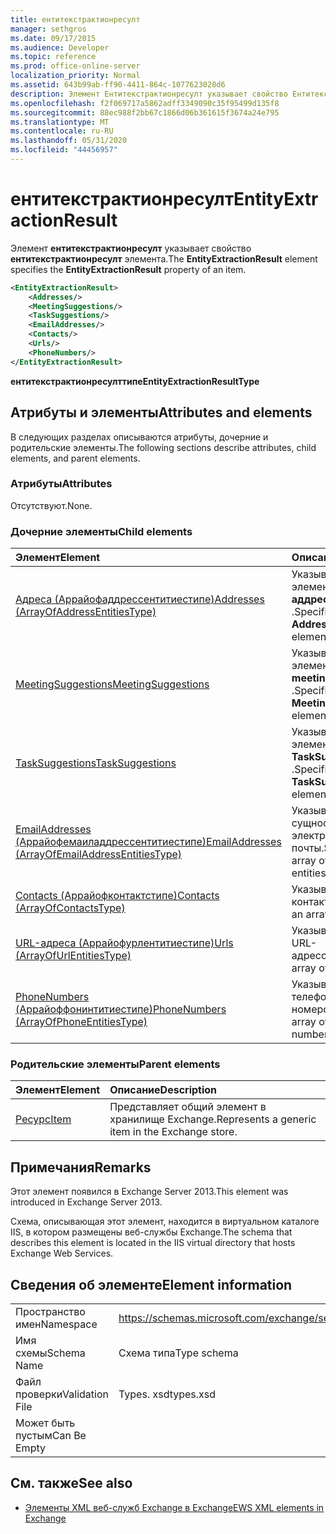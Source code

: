 ```yaml
---
title: ентитекстрактионресулт
manager: sethgros
ms.date: 09/17/2015
ms.audience: Developer
ms.topic: reference
ms.prod: office-online-server
localization_priority: Normal
ms.assetid: 643b99ab-ff90-4411-864c-1077623028d6
description: Элемент Ентитекстрактионресулт указывает свойство Ентитекстрактионресулт элемента.
ms.openlocfilehash: f2f069717a5862adff3349090c35f95499d135f8
ms.sourcegitcommit: 88ec988f2bb67c1866d06b361615f3674a24e795
ms.translationtype: MT
ms.contentlocale: ru-RU
ms.lasthandoff: 05/31/2020
ms.locfileid: "44456957"
---
```

# <a name="entityextractionresult"></a><span data-ttu-id="cf3b8-103">ентитекстрактионресулт</span><span class="sxs-lookup"><span data-stu-id="cf3b8-103">EntityExtractionResult</span></span>

<span data-ttu-id="cf3b8-104">Элемент **ентитекстрактионресулт** указывает свойство **ентитекстрактионресулт** элемента.</span><span class="sxs-lookup"><span data-stu-id="cf3b8-104">The **EntityExtractionResult** element specifies the **EntityExtractionResult** property of an item.</span></span> 
  
```XML
<EntityExtractionResult>
    <Addresses/>
    <MeetingSuggestions/>
    <TaskSuggestions/>
    <EmailAddresses/>
    <Contacts/>
    <Urls/>
    <PhoneNumbers/>
</EntityExtractionResult>
```

 <span data-ttu-id="cf3b8-105">**ентитекстрактионресулттипе**</span><span class="sxs-lookup"><span data-stu-id="cf3b8-105">**EntityExtractionResultType**</span></span>
## <a name="attributes-and-elements"></a><span data-ttu-id="cf3b8-106">Атрибуты и элементы</span><span class="sxs-lookup"><span data-stu-id="cf3b8-106">Attributes and elements</span></span>

<span data-ttu-id="cf3b8-107">В следующих разделах описываются атрибуты, дочерние и родительские элементы.</span><span class="sxs-lookup"><span data-stu-id="cf3b8-107">The following sections describe attributes, child elements, and parent elements.</span></span>
  
### <a name="attributes"></a><span data-ttu-id="cf3b8-108">Атрибуты</span><span class="sxs-lookup"><span data-stu-id="cf3b8-108">Attributes</span></span>

<span data-ttu-id="cf3b8-109">Отсутствуют.</span><span class="sxs-lookup"><span data-stu-id="cf3b8-109">None.</span></span>
  
### <a name="child-elements"></a><span data-ttu-id="cf3b8-110">Дочерние элементы</span><span class="sxs-lookup"><span data-stu-id="cf3b8-110">Child elements</span></span>

|<span data-ttu-id="cf3b8-111">**Элемент**</span><span class="sxs-lookup"><span data-stu-id="cf3b8-111">**Element**</span></span>|<span data-ttu-id="cf3b8-112">**Описание**</span><span class="sxs-lookup"><span data-stu-id="cf3b8-112">**Description**</span></span>|
|:-----|:-----|
|[<span data-ttu-id="cf3b8-113">Адреса (Аррайофаддрессентитиестипе)</span><span class="sxs-lookup"><span data-stu-id="cf3b8-113">Addresses (ArrayOfAddressEntitiesType)</span></span>](addresses-arrayofaddressentitiestype.md) <br/> |<span data-ttu-id="cf3b8-114">Указывает массив элементов **аддрессентити** .</span><span class="sxs-lookup"><span data-stu-id="cf3b8-114">Specifies an array of **AddressEntity** elements.</span></span>  <br/> |
|[<span data-ttu-id="cf3b8-115">MeetingSuggestions</span><span class="sxs-lookup"><span data-stu-id="cf3b8-115">MeetingSuggestions</span></span>](meetingsuggestions.md) <br/> |<span data-ttu-id="cf3b8-116">Указывает массив элементов **Свойства meetingsuggestion** .</span><span class="sxs-lookup"><span data-stu-id="cf3b8-116">Specifies an array of **MeetingSuggestion** elements.</span></span>  <br/> |
|[<span data-ttu-id="cf3b8-117">TaskSuggestions</span><span class="sxs-lookup"><span data-stu-id="cf3b8-117">TaskSuggestions</span></span>](tasksuggestions.md) <br/> |<span data-ttu-id="cf3b8-118">Указывает массив элементов **TaskSuggestion** .</span><span class="sxs-lookup"><span data-stu-id="cf3b8-118">Specifies an array of **TaskSuggestion** elements.</span></span>  <br/> |
|[<span data-ttu-id="cf3b8-119">EmailAddresses (Аррайофемаиладдрессентитиестипе)</span><span class="sxs-lookup"><span data-stu-id="cf3b8-119">EmailAddresses (ArrayOfEmailAddressEntitiesType)</span></span>](emailaddresses-arrayofemailaddressentitiestype.md) <br/> |<span data-ttu-id="cf3b8-120">Указывает массив сущностей адресов электронной почты.</span><span class="sxs-lookup"><span data-stu-id="cf3b8-120">Specifies an array of email address entities.</span></span>  <br/> |
|[<span data-ttu-id="cf3b8-121">Contacts (Аррайофконтактстипе)</span><span class="sxs-lookup"><span data-stu-id="cf3b8-121">Contacts (ArrayOfContactsType)</span></span>](contacts-arrayofcontactstype.md) <br/> |<span data-ttu-id="cf3b8-122">Указывает массив контактов.</span><span class="sxs-lookup"><span data-stu-id="cf3b8-122">Specifies an array of contacts.</span></span>  <br/> |
|[<span data-ttu-id="cf3b8-123">URL-адреса (Аррайофурлентитиестипе)</span><span class="sxs-lookup"><span data-stu-id="cf3b8-123">Urls (ArrayOfUrlEntitiesType)</span></span>](urls-arrayofurlentitiestype.md) <br/> |<span data-ttu-id="cf3b8-124">Указывает массив URL-адресов.</span><span class="sxs-lookup"><span data-stu-id="cf3b8-124">Specifies an array of URLs.</span></span>  <br/> |
|[<span data-ttu-id="cf3b8-125">PhoneNumbers (Аррайоффонинтитиестипе)</span><span class="sxs-lookup"><span data-stu-id="cf3b8-125">PhoneNumbers (ArrayOfPhoneEntitiesType)</span></span>](phonenumbers-arrayofphoneentitiestype.md) <br/> |<span data-ttu-id="cf3b8-126">Указывает массив телефонных номеров.</span><span class="sxs-lookup"><span data-stu-id="cf3b8-126">Specifies an array of phone numbers.</span></span>  <br/> |
   
### <a name="parent-elements"></a><span data-ttu-id="cf3b8-127">Родительские элементы</span><span class="sxs-lookup"><span data-stu-id="cf3b8-127">Parent elements</span></span>

|<span data-ttu-id="cf3b8-128">**Элемент**</span><span class="sxs-lookup"><span data-stu-id="cf3b8-128">**Element**</span></span>|<span data-ttu-id="cf3b8-129">**Описание**</span><span class="sxs-lookup"><span data-stu-id="cf3b8-129">**Description**</span></span>|
|:-----|:-----|
|[<span data-ttu-id="cf3b8-130">Ресурс</span><span class="sxs-lookup"><span data-stu-id="cf3b8-130">Item</span></span>](item.md) <br/> |<span data-ttu-id="cf3b8-131">Представляет общий элемент в хранилище Exchange.</span><span class="sxs-lookup"><span data-stu-id="cf3b8-131">Represents a generic item in the Exchange store.</span></span>  <br/> |
   
## <a name="remarks"></a><span data-ttu-id="cf3b8-132">Примечания</span><span class="sxs-lookup"><span data-stu-id="cf3b8-132">Remarks</span></span>

<span data-ttu-id="cf3b8-133">Этот элемент появился в Exchange Server 2013.</span><span class="sxs-lookup"><span data-stu-id="cf3b8-133">This element was introduced in Exchange Server 2013.</span></span>
  
<span data-ttu-id="cf3b8-134">Схема, описывающая этот элемент, находится в виртуальном каталоге IIS, в котором размещены веб-службы Exchange.</span><span class="sxs-lookup"><span data-stu-id="cf3b8-134">The schema that describes this element is located in the IIS virtual directory that hosts Exchange Web Services.</span></span>
  
## <a name="element-information"></a><span data-ttu-id="cf3b8-135">Сведения об элементе</span><span class="sxs-lookup"><span data-stu-id="cf3b8-135">Element information</span></span>

|||
|:-----|:-----|
|<span data-ttu-id="cf3b8-136">Пространство имен</span><span class="sxs-lookup"><span data-stu-id="cf3b8-136">Namespace</span></span>  <br/> |https://schemas.microsoft.com/exchange/services/2006/types  <br/> |
|<span data-ttu-id="cf3b8-137">Имя схемы</span><span class="sxs-lookup"><span data-stu-id="cf3b8-137">Schema Name</span></span>  <br/> |<span data-ttu-id="cf3b8-138">Схема типа</span><span class="sxs-lookup"><span data-stu-id="cf3b8-138">Type schema</span></span>  <br/> |
|<span data-ttu-id="cf3b8-139">Файл проверки</span><span class="sxs-lookup"><span data-stu-id="cf3b8-139">Validation File</span></span>  <br/> |<span data-ttu-id="cf3b8-140">Types. xsd</span><span class="sxs-lookup"><span data-stu-id="cf3b8-140">types.xsd</span></span>  <br/> |
|<span data-ttu-id="cf3b8-141">Может быть пустым</span><span class="sxs-lookup"><span data-stu-id="cf3b8-141">Can Be Empty</span></span>  <br/> ||
   
## <a name="see-also"></a><span data-ttu-id="cf3b8-142">См. также</span><span class="sxs-lookup"><span data-stu-id="cf3b8-142">See also</span></span>



- [<span data-ttu-id="cf3b8-143">Элементы XML веб-служб Exchange в Exchange</span><span class="sxs-lookup"><span data-stu-id="cf3b8-143">EWS XML elements in Exchange</span></span>](ews-xml-elements-in-exchange.md)


